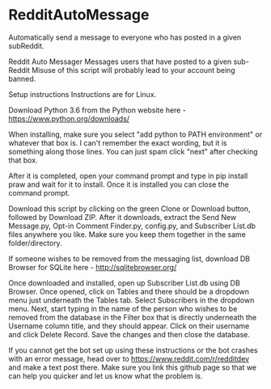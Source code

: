 # RedditAutoMessage
Automatically send a message to everyone who has posted in a given subReddit.

Reddit Auto Messager
Messages users that have posted to a given sub-Reddit Misuse of this script will probably lead to your account being banned.

Setup instructions
Instructions are for Linux.

Download Python 3.6 from the Python website here - https://www.python.org/downloads/

When installing, make sure you select "add python to PATH environment" or whatever that box is. I can't remember the exact wording, but it is something along those lines. You can just spam click "next" after checking that box.

After it is completed, open your command prompt and type in pip install praw and wait for it to install. Once it is installed you can close the command prompt.

Download this script by clicking on the green Clone or Download button, followed by Download ZIP. After it downloads, extract the Send New Message.py, Opt-in Comment Finder.py, config.py, and Subscriber List.db files anywhere you like. Make sure you keep them together in the same folder/directory.

If someone wishes to be removed from the messaging list, download DB Browser for SQLite here - http://sqlitebrowser.org/

Once downloaded and installed, open up Subscriber List.db using DB Browser. Once opened, click on Tables and there should be a dropdown menu just underneath the Tables tab. Select Subscribers in the dropdown menu. Next, start typing in the name of the person who wishes to be removed from the database in the Filter box that is directly underneath the Username column title, and they should appear. Click on their username and click Delete Record. Save the changes and then close the database.

If you cannot get the bot set up using these instructions or the bot crashes with an error message, head over to https://www.reddit.com/r/redditdev and make a text post there. Make sure you link this github page so that we can help you quicker and let us know what the problem is.
